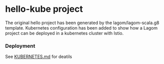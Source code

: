 # hello-kube project

The original hello project has been generated by the lagom/lagom-scala.g8 template. Kubernetes configuration has been added to show how a Lagom project can be deployed in a kubernetes cluster with Istio.

### Deployment

See [KUBERNETES.md](KUBERNETES.md) for deatils